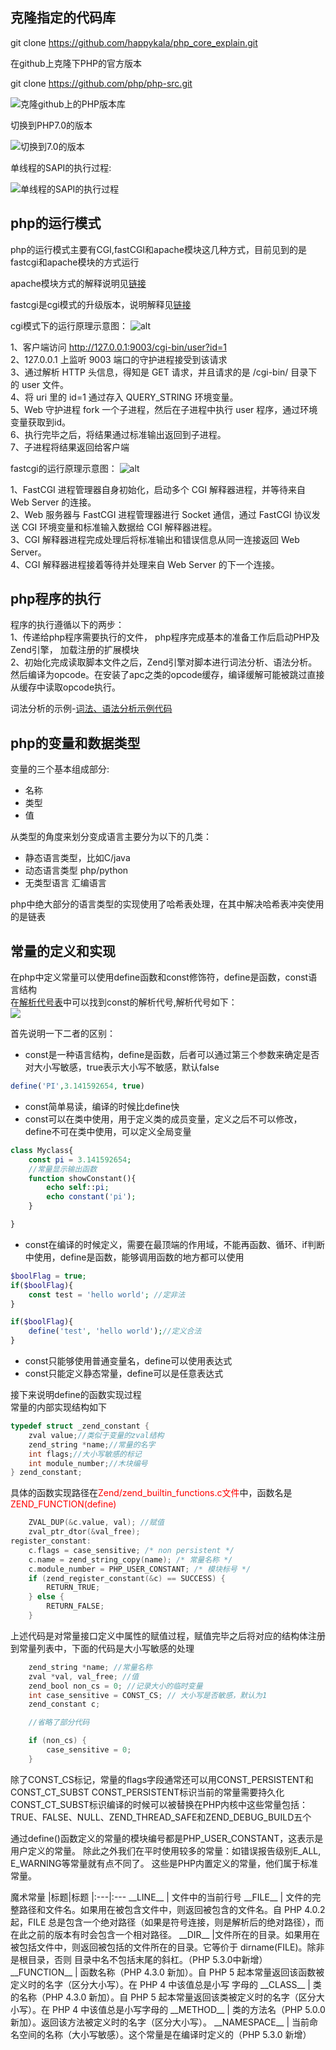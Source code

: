 **克隆指定的代码库**
-

git clone https://github.com/happykala/php_core_explain.git

在github上克隆下PHP的官方版本

git clone https://github.com/php/php-src.git

![](./picture/2.png '克隆github上的PHP版本库')

切换到PHP7.0的版本

![](./picture/3.png '切换到7.0的版本')

单线程的SAPI的执行过程:

![](./picture/4.png '单线程的SAPI的执行过程')



**php的运行模式**
-
php的运行模式主要有CGI,fastCGI和apache模块这几种方式，目前见到的是
fastcgi和apache模块的方式运行

apache模块方式的解释说明见[链接](http://www.php-internals.com/book/?p=chapt02/02-02-01-apache-php-module)

fastcgi是cgi模式的升级版本，说明解释见[链接](http://www.php-internals.com/book/?p=chapt02/02-02-03-fastcgi)

cgi模式下的运行原理示意图：
![alt](./picture/5.png 'cgi模式下的运行原理示意图')

1、客户端访问 http://127.0.0.1:9003/cgi-bin/user?id=1  
2、127.0.0.1 上监听 9003 端口的守护进程接受到该请求    
3、通过解析 HTTP 头信息，得知是 GET 请求，并且请求的是 /cgi-bin/ 目录下的 user 文件。  
4、将 uri 里的 id=1 通过存入 QUERY_STRING 环境变量。  
5、Web 守护进程 fork 一个子进程，然后在子进程中执行 user 程序，通过环境变量获取到id。  
6、执行完毕之后，将结果通过标准输出返回到子进程。  
7、子进程将结果返回给客户端


fastcgi的运行原理示意图：
![alt](./picture/6.png)

1、FastCGI 进程管理器自身初始化，启动多个 CGI 解释器进程，并等待来自 Web Server 的连接。   
2、Web 服务器与 FastCGI 进程管理器进行 Socket 通信，通过 FastCGI 协议发送 CGI 环境变量和标准输入数据给 CGI 解释器进程。  
3、CGI 解释器进程完成处理后将标准输出和错误信息从同一连接返回 Web Server。  
4、CGI 解释器进程接着等待并处理来自 Web Server 的下一个连接。

**php程序的执行**
-
程序的执行遵循以下的两步：  
1、传递给php程序需要执行的文件， php程序完成基本的准备工作后启动PHP及Zend引擎， 加载注册的扩展模块  
2、初始化完成读取脚本文件之后，Zend引擎对脚本进行词法分析、语法分析。然后编译为opcode。在安装了apc之类的opcode缓存，编译缓解可能被跳过直接从缓存中读取opcode执行。

词法分析的示例-[词法、语法分析示例代码](./examplecode/example1.php)


**php的变量和数据类型**
-
变量的三个基本组成部分:  
- 名称
- 类型
- 值

从类型的角度来划分变成语言主要分为以下的几类：  
- 静态语言类型，比如C/java
- 动态语言类型 php/python
- 无类型语言 汇编语言

php中绝大部分的语言类型的实现使用了哈希表处理，在其中解决哈希表冲突使用的是链表  

**常量的定义和实现**
-
在php中定义常量可以使用define函数和const修饰符，define是函数，const语言结构  
在[解析代号表](http://php.net/manual/zh/tokens.php)中可以找到const的解析代号,解析代号如下：  
![](./picture/7.png)

首先说明一下二者的区别：
- const是一种语言结构，define是函数，后者可以通过第三个参数来确定是否对大小写敏感，true表示大小写不敏感，默认false
``` php 
define('PI',3.141592654, true)
```
- const简单易读，编译的时候比define快
- const可以在类中使用，用于定义类的成员变量，定义之后不可以修改，define不可在类中使用，可以定义全局变量

``` php 
class Myclass{
    const pi = 3.141592654;
    //常量显示输出函数
    function showConstant(){
        echo self::pi;
        echo constant('pi');
    }

}
```

- const在编译的时候定义，需要在最顶端的作用域，不能再函数、循环、if判断中使用，define是函数，能够调用函数的地方都可以使用
``` php 
$boolFlag = true;
if($boolFlag){
    const test = 'hello world'; //定非法
}

if($boolFlag){
    define('test', 'hello world');//定义合法
}
```

- const只能够使用普通变量名，define可以使用表达式
- const只能定义静态常量，define可以是任意表达式

接下来说明define的函数实现过程  
常量的内部实现结构如下  
``` c 
typedef struct _zend_constant {
	zval value;//类似于变量的zval结构
	zend_string *name;//常量的名字
	int flags;//大小写敏感的标记
	int module_number;//木块编号
} zend_constant;
```

具体的函数实现路径在<font color='red'>Zend/zend_builtin_functions.c文件</font>中，函数名是<font color='red'>ZEND_FUNCTION(define)</font>  
``` c 
    ZVAL_DUP(&c.value, val); //赋值
	zval_ptr_dtor(&val_free);
register_constant:
	c.flags = case_sensitive; /* non persistent */
	c.name = zend_string_copy(name); /* 常量名称 */
	c.module_number = PHP_USER_CONSTANT; /* 模块标号 */
	if (zend_register_constant(&c) == SUCCESS) {
		RETURN_TRUE;
	} else {
		RETURN_FALSE;
	}
```
上述代码是对常量接口定义中属性的赋值过程，赋值完毕之后将对应的结构体注册到常量列表中，下面的代码是大小写敏感的处理
``` c 
    zend_string *name; //常量名称
	zval *val, val_free; //值
	zend_bool non_cs = 0; //记录大小的临时变量
	int case_sensitive = CONST_CS; // 大小写是否敏感，默认为1
	zend_constant c;

	//省略了部分代码

	if (non_cs) {
		case_sensitive = 0;
	}
```
除了CONST_CS标记，常量的flags字段通常还可以用CONST_PERSISTENT和CONST_CT_SUBST  CONST_PERSISTENT标识当前的常量需要持久化  
CONST_CT_SUBST标识编译的时候可以被替换在PHP内核中这些常量包括：TRUE、FALSE、NULL、ZEND_THREAD_SAFE和ZEND_DEBUG_BUILD五个

通过define()函数定义的常量的模块编号都是PHP_USER_CONSTANT，这表示是用户定义的常量。 除此之外我们在平时使用较多的常量：如错误报告级别E_ALL, E_WARNING等常量就有点不同了。 这些是PHP内置定义的常量，他们属于标准常量。  


魔术常量
|标题|标题
|:---|:---
\_\_LINE__ | 文件中的当前行号
\_\_FILE__ | 文件的完整路径和文件名。如果用在被包含文件中，则返回被包含的文件名。自 PHP 4.0.2 起，FILE 总是包含一个绝对路径（如果是符号连接，则是解析后的绝对路径），而在此之前的版本有时会包含一个相对路径。
\_\_DIR__ |文件所在的目录。如果用在被包括文件中，则返回被包括的文件所在的目录。它等价于 dirname(FILE)。除非是根目录，否则 目录中名不包括末尾的斜杠。（PHP 5.3.0中新增）
\_\_FUNCTION__ | 函数名称（PHP 4.3.0 新加）。自 PHP 5 起本常量返回该函数被定义时的名字（区分大小写）。在 PHP 4 中该值总是小写 字母的
\_\_CLASS__ | 类的名称（PHP 4.3.0 新加）。自 PHP 5 起本常量返回该类被定义时的名字（区分大小写）。在 PHP 4 中该值总是小写字母的
\_\_METHOD__ | 类的方法名（PHP 5.0.0 新加）。返回该方法被定义时的名字（区分大小写）。
\_\_NAMESPACE__ | 当前命名空间的名称（大小写敏感）。这个常量是在编译时定义的（PHP 5.3.0 新增）

















 








 

